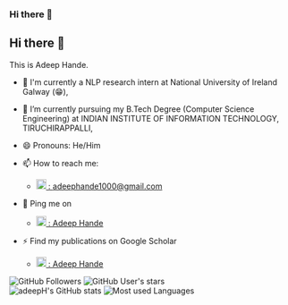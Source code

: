 ### Hi there 👋

<!--
**adeepH/AdeepH** is a ✨ _special_ ✨ repository because its `README.md` (this file) appears on your GitHub profile.

Here are some ideas to get you started:

- 🔭 I’m currently working on ...
- 🌱 I’m currently learning ...
- 👯 I’m looking to collaborate on ...
- 🤔 I’m looking for help with ...
- 💬 Ask me about ...
- 📫 How to reach me: ...
- 😄 Pronouns: ...
- ⚡ Fun fact: ...
-->
## Hi there 👋

<!--
**adeepH/AdeepHande** is a ✨ _special_ ✨ repository because its `README.md` (this file) appears on your GitHub profile.

Here are some ideas to get you started:

- 🔭 I’m currently working on ...
- 🌱 I’m currently learning ...
- 👯 I’m looking to collaborate on ...
- 🤔 I’m looking for help with ...
- 💬 Ask me about ...
- 📫 How to reach me: ...
- 😄 Pronouns: ...
- ⚡ Fun fact: ...
-->

This is Adeep Hande.

- 🔭 I'm currently a NLP research intern at National University of Ireland Galway (😁), 
- 🌱 I’m currently pursuing my B.Tech Degree (Computer Science Engineering) at INDIAN INSTITUTE OF INFORMATION TECHNOLOGY, TIRUCHIRAPPALLI, 
- 😄 Pronouns: He/Him
- 📫 How to reach me: 
    - <a href="mailto:adeephande1000@gmail.com"><img width=18px height=18px src="icons/mail.png" alt="E-mail"> : adeephande1000@gmail.com </a> 
- 💬 Ping me on 
    - <a href="https://www.linkedin.com/in/adeep-hande-74922216b/"><img width=18px height=18px src="icons/linkedin.png" alt="LinkedIn"> : Adeep Hande</a>

- ⚡ Find my publications on Google Scholar
    - <a href="https://scholar.google.com/citations?user=XvfdrGsAAAAJ&hl=en"><img width=18px height=18px src="icons/mail.png" alt="E-mail"> : Adeep Hande </a> 
<div align = "left">
<img src="https://img.shields.io/github/followers/adeepH?label=Followers&style=social" alt= "GitHub Followers">
<img src="https://img.shields.io/github/stars/adeepH?affiliations=OWNER%2CCOLLABORATOR&style=social" alt = "GitHub User's stars"></br>
<img src="https://github-readme-stats.vercel.app/api?username=adeepH&show_icons=true&theme=flag-india" alt = "adeepH's GitHub stats">
<img src="https://github-readme-stats.vercel.app/api/top-langs/?username=adeepH&layout=compact&show_icons=true&theme=flag-india" alt = "Most used Languages">
</div>
